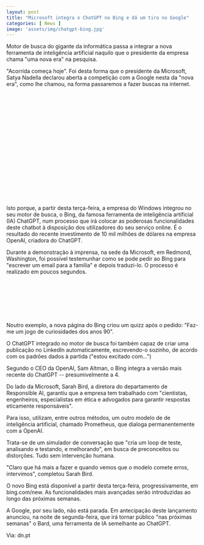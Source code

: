 ```yaml
---
layout: post
title: "Microsoft integra o ChatGPT no Bing e dá um tiro no Google"
categories: [ News ]
image: 'assets/img/chatgpt-bing.jpg'
---
```


Motor de busca do gigante da informática passa a integrar a nova ferramenta de inteligência artificial naquilo que o presidente da empresa chama "uma nova era" na pesquisa.

"Acorrida começa hoje". Foi desta forma que o presidente da Microsoft, Satya Nadella declarou aberta a competição com a Google nesta da "nova era", como lhe chamou, na forma passaremos a fazer buscas na internet.

<!-- QUADRADO -->
<script async src="//pagead2.googlesyndication.com/pagead/js/adsbygoogle.js"></script>
<ins class="adsbygoogle"
style="display:inline-block;width:336px;height:280px"
data-ad-client="ca-pub-2838251107855362"
data-ad-slot="5351066970"></ins>
<script>
(adsbygoogle = window.adsbygoogle || []).push({});
</script>

Isto porque, a partir desta terça-feira, a empresa do Windows integrou no seu motor de busca, o Bing, da famosa ferramenta de inteligência artificial (IA) ChatGPT, num processo que irá colocar as poderosas funcionalidades deste chatbot à disposição dos utilizadores do seu serviço online. É o resultado do recente investimento de 10 mil milhões de dólares na empresa OpenAI, criadora do ChatGPT.

Durante a demonstração à imprensa, na sede da Microsoft, em Redmond, Washington, foi possível testemunhar como se pode pedir ao Bing para "escrever um email para a família" e depois traduzi-lo. O processo é realizado em poucos segundos.


<!-- MINI ANÚNCIO -->
<script async src="//pagead2.googlesyndication.com/pagead/js/adsbygoogle.js"></script>
<!-- Games Root -->
<ins class="adsbygoogle"
style="display:inline-block;width:730px;height:95px"
data-ad-client="ca-pub-2838251107855362"
data-ad-slot="5351066970"></ins>
<script>
(adsbygoogle = window.adsbygoogle || []).push({});
</script>

Noutro exemplo, a nova página do Bing criou um quizz após o pedido: "Faz-me um jogo de curiosidades dos anos 90".

O ChatGPT integrado no motor de busca foi também capaz de criar uma publicação no LinkedIn automaticamente, escrevendo-o sozinho, de acordo com os padrões dados à partida ("estou excitado com...")

Segundo o CEO da OpenAI, Sam Altman, o Bing integra a versão mais recente do ChatGPT -- presumivelmente a 4.

Do lado da Microsoft, Sarah Bird, a diretora do departamento de Responsible AI, garantiu que a empresa tem trabalhado com "cientistas, engenheiros, especialistas em ética e advogados para garantir respostas eticamente responsáveis".

Para isso, utilizam, entre outros métodos, um outro modelo de de inteligência artificial, chamado Prometheus, que dialoga permanentemente com a OpenAI.

Trata-se de um simulador de conversação que "cria um loop de teste, analisando e testando, e melhorando", em busca de preconceitos ou distorções. Tudo sem intervenção humana.

"Claro que há mais a fazer e quando vemos que o modelo comete erros, intervimos", completou Sarah Bird.

O novo Bing está disponível a partir desta terça-feira, progressivamente, em bing.com/new. As funcionalidades mais avançadas serão introduzidas ao longo das próximas semanas.

A Google, por seu lado, não está parada. Em antecipação deste lançamento anunciou, na noite de segunda-feira, que irá tornar público "nas próximas semanas" o Bard, uma ferramenta de IA semelhante ao ChatGPT.

<!-- RETANGULO LARGO 2 -->
<script async src="//pagead2.googlesyndication.com/pagead/js/adsbygoogle.js"></script>
<ins class="adsbygoogle"
style="display:block; text-align:center;"
data-ad-layout="in-article"
data-ad-format="fluid"
data-ad-client="ca-pub-2838251107855362"
data-ad-slot="8549252987"></ins>
<script>
(adsbygoogle = window.adsbygoogle || []).push({});
</script>

Via: dn.pt
